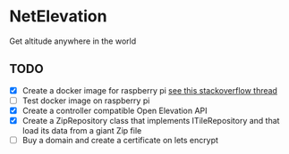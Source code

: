 # NetElevation

Get altitude anywhere in the world

## TODO

- [x] Create a docker image for raspberry pi [see this stackoverflow thread](https://stackoverflow.com/questions/60158729/deploying-asp-net-core-docker-image-from-x86-to-arm-raspberry-pi-in-vs2019)
- [ ] Test docker image on raspberry pi
- [x] Create a controller compatible Open Elevation API
- [x] Create a ZipRepository class  that implements ITileRepository and that load its data from a giant Zip file
- [ ] Buy a domain and create a certificate on lets encrypt
